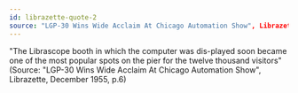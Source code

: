 ```yaml
---
id: librazette-quote-2
source: "LGP-30 Wins Wide Acclaim At Chicago Automation Show", Librazette, December 1955, p.6
---
```


"The Librascope booth in which the computer was dis-played soon became one of the most popular spots on the pier for the twelve thousand visitors" (Source: "LGP-30 Wins Wide Acclaim At Chicago Automation Show", Librazette, December 1955, p.6)
